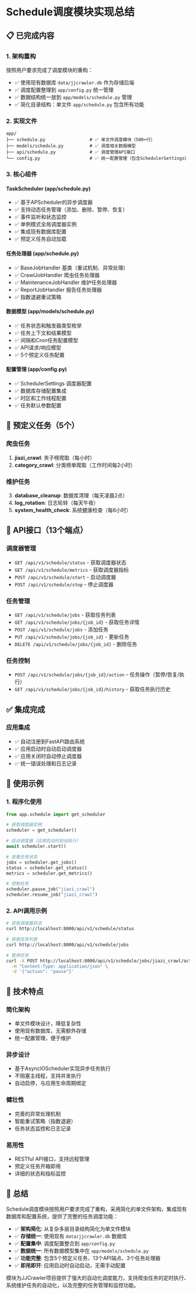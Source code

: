 # Schedule调度模块实现总结

## 📋 已完成内容

### 1. 架构重构
按照用户要求完成了调度模块的重构：
- ✅ 使用现有数据库 `data/jjcrawler.db` 作为存储后端
- ✅ 调度配置整理到 `app/config.py` 统一管理
- ✅ 数据结构统一放到 `app/models/schedule.py` 管理
- ✅ 简化目录结构：单文件 `app/schedule.py` 包含所有功能

### 2. 实现文件
```
app/
├── schedule.py                 # ✅ 单文件调度模块（500+行）
├── models/schedule.py          # ✅ 调度相关数据模型
├── api/schedule.py             # ✅ 调度管理API接口
└── config.py                   # ✅ 统一配置管理（包含SchedulerSettings）
```

### 3. 核心组件

#### TaskScheduler (app/schedule.py)
- ✅ 基于APScheduler的异步调度器
- ✅ 支持动态任务管理（添加、删除、暂停、恢复）
- ✅ 事件监听和状态监控
- ✅ 单例模式全局调度器实例
- ✅ 集成现有数据库配置
- ✅ 预定义任务自动加载

#### 任务处理器 (app/schedule.py)
- ✅ BaseJobHandler 基类（重试机制、异常处理）
- ✅ CrawlJobHandler 爬虫任务处理器
- ✅ MaintenanceJobHandler 维护任务处理器
- ✅ ReportJobHandler 报告任务处理器
- ✅ 指数退避重试策略

#### 数据模型 (app/models/schedule.py)
- ✅ 任务状态和触发器类型枚举
- ✅ 任务上下文和结果模型
- ✅ 间隔和Cron任务配置模型
- ✅ API请求/响应模型
- ✅ 5个预定义任务配置

#### 配置管理 (app/config.py)
- ✅ SchedulerSettings 调度器配置
- ✅ 数据库存储配置集成
- ✅ 时区和工作线程配置
- ✅ 任务默认参数配置

## 🎯 预定义任务（5个）

### 爬虫任务
1. **jiazi_crawl**: 夹子榜爬取（每小时）
2. **category_crawl**: 分类榜单爬取（工作时间每2小时）

### 维护任务
3. **database_cleanup**: 数据库清理（每天凌晨2点）
4. **log_rotation**: 日志轮转（每天午夜）
5. **system_health_check**: 系统健康检查（每6小时）

## 🔌 API接口（13个端点）

### 调度器管理
- `GET /api/v1/schedule/status` - 获取调度器状态
- `GET /api/v1/schedule/metrics` - 获取调度器指标
- `POST /api/v1/schedule/start` - 启动调度器
- `POST /api/v1/schedule/stop` - 停止调度器

### 任务管理
- `GET /api/v1/schedule/jobs` - 获取任务列表
- `GET /api/v1/schedule/jobs/{job_id}` - 获取任务详情
- `POST /api/v1/schedule/jobs` - 添加任务
- `PUT /api/v1/schedule/jobs/{job_id}` - 更新任务
- `DELETE /api/v1/schedule/jobs/{job_id}` - 删除任务

### 任务控制
- `POST /api/v1/schedule/jobs/{job_id}/action` - 任务操作（暂停/恢复/执行）
- `GET /api/v1/schedule/jobs/{job_id}/history` - 获取任务执行历史

## ✅ 集成完成

### 应用集成
- ✅ 自动注册到FastAPI路由系统
- ✅ 应用启动时自动启动调度器
- ✅ 应用关闭时自动停止调度器
- ✅ 统一错误处理和日志记录

## 🚀 使用示例

### 1. 程序化使用
```python
from app.schedule import get_scheduler

# 获取调度器实例
scheduler = get_scheduler()

# 启动调度器（应用启动时自动执行）
await scheduler.start()

# 查看任务状态
jobs = scheduler.get_jobs()
status = scheduler.get_status()
metrics = scheduler.get_metrics()

# 控制任务
scheduler.pause_job("jiazi_crawl")
scheduler.resume_job("jiazi_crawl")
```

### 2. API调用示例
```bash
# 获取调度器状态
curl http://localhost:8000/api/v1/schedule/status

# 获取任务列表
curl http://localhost:8000/api/v1/schedule/jobs

# 暂停任务
curl -X POST http://localhost:8000/api/v1/schedule/jobs/jiazi_crawl/action \
  -H "Content-Type: application/json" \
  -d '{"action": "pause"}'
```

## 🔧 技术特点

### 简化架构
- 单文件模块设计，降低复杂性
- 使用现有数据库，无需额外存储
- 统一配置管理，便于维护

### 异步设计
- 基于AsyncIOScheduler实现异步任务执行
- 不阻塞主线程，支持并发执行
- 自动启停，与应用生命周期绑定

### 健壮性
- 完善的异常处理机制
- 智能重试策略（指数退避）
- 任务状态监控和日志记录

### 易用性
- RESTful API接口，支持远程管理
- 预定义任务开箱即用
- 详细的状态和指标监控

## 🎉 总结

Schedule调度模块按照用户要求完成了重构，采用简化的单文件架构，集成现有数据库和配置系统，提供了完整的任务调度功能：

- ✅ **架构简化**: 从复杂多层目录结构简化为单文件模块
- ✅ **存储统一**: 使用现有 `data/jjcrawler.db` 数据库
- ✅ **配置集中**: 调度配置整合到 `app/config.py`
- ✅ **数据统一**: 所有数据模型集中在 `app/models/schedule.py`
- ✅ **功能完整**: 包含5个预定义任务、13个API端点、3个任务处理器
- ✅ **即用即开**: 应用启动时自动启动，无需手动配置

模块为JJCrawler项目提供了强大的自动化调度能力，支持爬虫任务的定时执行、系统维护任务的自动化，以及完整的任务管理和监控功能。